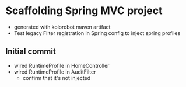 # Scaffolding Spring MVC project

- generated with kolorobot maven artifact
- Test legacy Filter registration in Spring config to inject spring profiles

## Initial commit 
- wired RuntimeProfile in HomeController
- wired RuntimeProfile in AuditFilter
    - confirm that it's not injected 